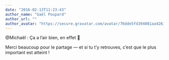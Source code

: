 ```yaml
---
date: "2016-02-13T11:23:43"
author_name: "Gaël Poupard"
author_url: ""
author_avatar: "https://secure.gravatar.com/avatar/76dde5fd394081aa4261802372fe2e33?s=48&d=mm&r=g"
---
```

@Michaël : Ça a l’air bien, en effet 🙂

Merci beaucoup pour le partage —&nbsp;et si tu t’y retrouves, c’est que le plus important est atteint&nbsp;!